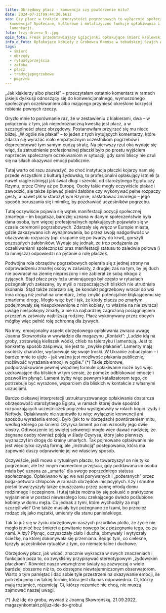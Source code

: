 ```yaml
---
title: Obrzędowy płacz - konwencja czy powtórzenie mitu?
date: 2024-07-31T09:44:20.661Z
seo: Czy płacz w trakcie uroczystości pogrzebowych to wyłącznie społeczna
  konwencja? Społeczne, kulturowe i metafizyczne funkcje opłakiwania i
  lamentacji.
foto: trzy-drzeea-5-.jpg
opis_foto: Fresk przedstawiający Egipcjanki opłakujące śmierć królewskiego dostojnika
info_o_foto: Opłakujące kobiety z Grobowca Ramose w tebańskiej Szajch Abd al Qurna.
tags:
  - śmierć
  - obrzędy
  - rytuałyprzejścia
  - żałoba
  - płacz
  - tradycjepogrzebowe
  - pogrzeb
---
```

„Jak klakierzy albo płaczki” – przeczytałam ostatnio komentarz w ramach jakiejś dyskusji odnoszący się do konwencjonalnego, wymuszonego społecznym oczekiwaniem albo mającego przynieść określone korzyści robienia pewnych rzeczy.

Gryzło mnie to porównanie raz, że w zestawieniu z klakierami, dwa – w połączeniu z tym, jak niejednoznaczną kwestią jest płacz, a w szczególności płacz obrzędowy. Postanowiłam przyjrzeć się mu nieco bliżej.
„W ogóle nie płakał” – to jeden z tych irytujących komentarzy, które zdarza się wyrażać mało empatycznym uczestnikom pogrzebów i deprecjonować tym samym cudzą stratę. Na pierwszy rzut oka wydaje się więc, że zatrudnienie profesjonalnej płaczki było po prostu wyjściem naprzeciw społecznym oczekiwaniom w sytuacji, gdy sami bliscy nie czuli się na siłach okazywać emocji publicznie.

Tutaj warto od razu zauważyć, że choć instytucja płaczki kojarzy nam się przede wszystkim z kulturą żydowską, to profesjonalni opłakujący istnieli (a nawet ciągle istnieją) jak świat długi i szeroki, od starożytnego Egiptu czy Rzymu, przez Chiny aż po Europę. Osoby takie mogły oczywiście płakać i zawodzić, ale także śpiewać pieśni żałobne czy wykonywać pełne rozpaczy gesty, a nawet jak w starożytnym Rzymie, naśladować zmarłego – jego sposób poruszania się i mimikę, by pozdrawiać uczestników pogrzebu.

Tutaj oczywiście pojawia się wątek manifestacji pozycji społecznej zmarłego – im bogatsza, bardziej uznana w danym społeczeństwie była dana osoba, tym więcej profesjonalnych opłakujących pojawiało się w czasie ceremonii pogrzebowych. Zdarzały się wręcz w Europie miasta, gdzie zakazywano ich wynajmowania, bo przez swoją nadgorliwość w okazywaniu rozpaczy (np. drapanie się po twarzy do krwi), gorszyli pozostałych żałobników.
Wydaje się jednak, że trop podążania za oczekiwaniami społeczności oraz manifestacji statusu to zaledwie połowa (i to mniejsza) odpowiedzi na pytanie o rolę płaczek.

Podwójna rola obrzędów pogrzebowych opierała się z jednej strony na odprowadzeniu zmarłej osoby w zaświaty, z drugiej zaś na tym, by jej duch nie powracał na ziemię nieproszony i nie zabierał ze sobą nikogo z żyjących. Stąd płacz przy łożu umierającego był często w rytuałach pożegnalnych zakazany, by myśl o rozpaczających bliskich nie utrudniała skonania. Stąd także zdarzało się, że kondukt pogrzebowy wracał do wsi inna drogą niż jechał na cmentarz, żeby zmylić potencjalnie błąkającemu się zmarłemu drogę. Mogło więc być i tak, że kiedy płaczu po zmarłym podejmowały się niespokrewnione z nim kobiety, to właśnie na nie zwracał uwagę niespokojny zmarły, a nie na najbardziej zagrożoną pociągnięciem przezeń w zaświaty najbliższą rodzinę. Płacz wykonywany przez obcych mógłby więc pełnić rolę ochronną dla żywych.

Na inny, emocjonalny aspekt obrzędowego opłakiwania zwraca uwagę Joanna Skowrońska w wywiadzie dla magazynu „Kontakt”: „Ludzie idą na groby, zostawiają kieliszek wódki, chleb na talerzyku i lamentują. Jest to konkretny sposób zaśpiewu, nie jest to „zwykłe płakanie”. Lamenty mają osobisty charakter, wyśpiewuje się swoje troski. W Ukrainie zobaczyłam – i bardzo mnie to ujęło – jak ważna jest możliwość płakania publicznie, możliwość wyrażania emocji w ogóle.” (*) Takie zbiorowe, podporządkowane pewnej wspólnej formule opłakiwanie może być więc uzdrawiające dla bliskich w tym sensie, że pomoże odblokować emocje i pozwoli im płynąć. Lament byłby więc pewnym katalizatorem tego, co potrzebuje być wyrażone, wsparciem dla bliskich w kontakcie z własnymi uczuciami.

Bardzo ciekawej interpretacji ustrukturyzowanego opłakiwania dostarcza obrzędowość starożytnego Egiptu, w ramach której dwie spośród rozpaczających uczestniczek pogrzebu występowały w rolach bogiń Izydy i Neftydy. Opłakiwanie nie stanowiło tu więc wyłącznie konwencji ani sposobu wyrażenia emocji. Było (jak to w obrzędach) powtórzeniem mitu, według którego po śmierci Ozyrysa lament po nim wznosiły jego dwie siostry. Odtworzenie tej świętej sekwencji mogło więc dawać nadzieję, że żegnane osoby również pójdą w ślady Ozyrysa, który jako pierwszy wyznaczył im drogę do krainy umarłych. Tak pojmowane opłakiwanie nie jest więc tylko czystą formą, ale „instrukcją” postępowania, która ma zapewnić duszy odprawienie jej we właściwy sposób.

Oczywiście, jeśli mowa o rytualnym płaczu, to towarzyszył on nie tylko pogrzebom, ale też innym momentom przejścia, gdy poddawana im osoba miała być uznana za „umarłą” dla swego poprzedniego statusu społecznego. Opłakiwano więc we wsi porywanych i „pożeranych” przez boga-potwora chłopców w ramach obrzędów inicjacyjnych. Łzy i smutne pieśni towarzyszyły także opuszczaniu przez pannę młodą domu rodzinnego i oczepinom. I tutaj także można by się pokusić o praktyczne wyjaśnienie w postaci niewesołego losu czekającego świeżo poślubione kobiety w domu męża. Co jednak z tymi, które wychodziły za mąż szczęśliwie? One także musiały być pożegnane ze łzami, bo przecież rodząc się jako mężatki, umierały dla stanu panieńskiego.

Tak to już się w życiu obrzędowym naszych przodków plotło, że życie nie mogło istnieć bez śmierci a powitanie nowego bez pożegnania tego, co za nami. A łzy? Płynąc, oczyszczały ciało i ducha, obmywały i wytyczały ścieżkę, na której dokonywała się przemiana. Będąc tym, co cielesne, łączyły uczestników rytuałów z tym, co niematerialne i duchowe.

Obrzędowy płacz, jak widać, znacznie wykracza w swych znaczeniach i funkcjach poza to, co zwykliśmy przypisywać stereotypowym „żydowskim płaczkom”. Również nasze wewnętrzne światy są zazwyczaj o wiele bardziej obszerne niż to, co dostępne niewtajemniczonym obserwatorom. Warto o tym pamiętać i dać sobie tyle przestrzeni na okazywanie emocji, ile potrzebujemy i w takiej formie, która jest dla nas odpowiednia. Ci, którzy mają rozumieć, rozumieją. Ci, którzy rozumieć nie chcą, nie muszą zajmować naszej uwagi.



(*) Już idę do grobu, wywiad z Joanną Skowrońską, 21.09.2022, magazynkontakt.pl/juz-ide-do-grobu/